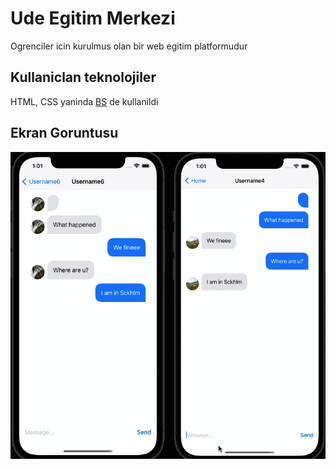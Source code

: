 <h1> Ude Egitim Merkezi</h1>

Ogrenciler icin kurulmus olan bir web egitim platformudur

<h2> Kullaniclan teknolojiler</h2>

HTML, CSS yaninda <a href="https://getbootstrap.com/"> BS</a> de kullanildi

<h2> Ekran Goruntusu</h2>

![](ekran.gif)